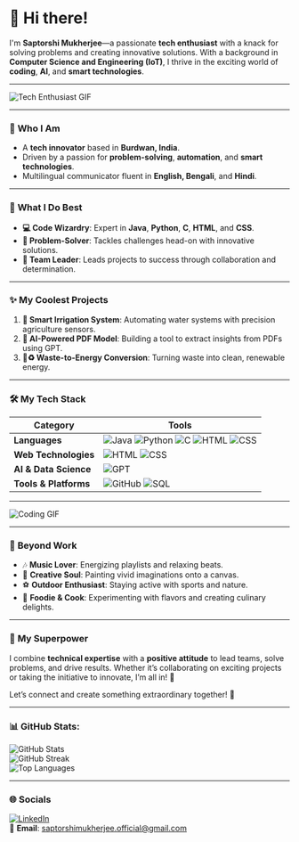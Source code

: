 # 👋 Hi there!  
I'm **Saptorshi Mukherjee**—a passionate **tech enthusiast** with a knack for solving problems and creating innovative solutions. With a background in **Computer Science and Engineering (IoT)**, I thrive in the exciting world of **coding**, **AI**, and **smart technologies**.  

---

![Tech Enthusiast GIF](https://media.giphy.com/media/qgQUggAC3Pfv687qPC/giphy.gif)

---

### 🎯 **Who I Am**  
- A **tech innovator** based in **Burdwan, India**.  
- Driven by a passion for **problem-solving**, **automation**, and **smart technologies**.  
- Multilingual communicator fluent in **English, Bengali**, and **Hindi**.  

---

### 💼 **What I Do Best**  
- **💻 Code Wizardry**: Expert in **Java**, **Python**, **C**, **HTML**, and **CSS**.  
- **🧠 Problem-Solver**: Tackles challenges head-on with innovative solutions.  
- **🤝 Team Leader**: Leads projects to success through collaboration and determination.  

---

### ✨ **My Coolest Projects**  
1. **🌾 Smart Irrigation System**: Automating water systems with precision agriculture sensors.  
2. **🤖 AI-Powered PDF Model**: Building a tool to extract insights from PDFs using GPT.  
3. **🔋♻️ Waste-to-Energy Conversion**: Turning waste into clean, renewable energy.  

---

### 🛠️ **My Tech Stack**  

| **Category**         | **Tools**                                                                                  |
|-----------------------|-------------------------------------------------------------------------------------------|
| **Languages**         | ![Java](https://img.shields.io/badge/Java-orange?logo=java&logoColor=white) ![Python](https://img.shields.io/badge/Python-blue?logo=python&logoColor=white) ![C](https://img.shields.io/badge/C-grey?logo=c&logoColor=white) ![HTML](https://img.shields.io/badge/HTML-orange?logo=html5&logoColor=white) ![CSS](https://img.shields.io/badge/CSS-blue?logo=css3&logoColor=white) |
| **Web Technologies**  | ![HTML](https://img.shields.io/badge/HTML-orange?logo=html5&logoColor=white) ![CSS](https://img.shields.io/badge/CSS-blue?logo=css3&logoColor=white) |
| **AI & Data Science** | ![GPT](https://img.shields.io/badge/GPT-GenerativeAI-green)                               |
| **Tools & Platforms** | ![GitHub](https://img.shields.io/badge/GitHub-black?logo=github&logoColor=white) ![SQL](https://img.shields.io/badge/SQL-blue?logo=databricks&logoColor=white) |

---

![Coding GIF](https://media.giphy.com/media/ZVik7pBtu9dNS/giphy.gif)

---

### 🎨 **Beyond Work**  
- 🎶 **Music Lover**: Energizing playlists and relaxing beats.  
- 🎨 **Creative Soul**: Painting vivid imaginations onto a canvas.  
- ⚽ **Outdoor Enthusiast**: Staying active with sports and nature.  
- 🍳 **Foodie & Cook**: Experimenting with flavors and creating culinary delights.  

---

### 🌟 **My Superpower**  
I combine **technical expertise** with a **positive attitude** to lead teams, solve problems, and drive results. Whether it’s collaborating on exciting projects or taking the initiative to innovate, I’m all in! 🚀  

Let’s connect and create something extraordinary together! 🌈  

---

### 📊 GitHub Stats:
![GitHub Stats](https://github-readme-stats.vercel.app/api?username=SaptorshiMukherjee&theme=light&hide_border=false&include_all_commits=false&count_private=false)<br/>
![GitHub Streak](https://github-readme-streak-stats.herokuapp.com/?user=SaptorshiMukherjee&theme=light&hide_border=false)<br/>
![Top Languages](https://github-readme-stats.vercel.app/api/top-langs/?username=SaptorshiMukherjee&theme=light&hide_border=false&include_all_commits=false&count_private=false&layout=compact)

---



### 🌐 **Socials**  
[![LinkedIn](https://img.shields.io/badge/LinkedIn-%230077B5.svg?logo=linkedin&logoColor=white)](https://linkedin.com/in/saptorshimukherjee)  
📧 **Email**: saptorshimukherjee.official@gmail.com

